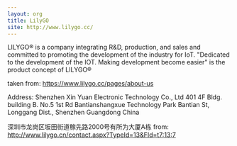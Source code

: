 ```yaml
---
layout: org
title: LilyGO
site: http://www.lilygo.cc/
---
```

LILYGO® is a company integrating R&D, production, and sales and committed to promoting the development of the industry for IoT.
"Dedicated to the development of the IOT. Making development become easier" is the product concept of LILYGO®

taken from: https://www.lilygo.cc/pages/about-us

Address:
Shenzhen Xin Yuan Electronic Technology Co., Ltd
401 4F Bldg. building B. No.5
1st Rd Bantianshangxue Technology Park
Bantian St, Longgang Dist., Shenzhen Guangdong China

深圳市龙岗区坂田街道稼先路2000号有所为大厦A栋
from: http://www.lilygo.cn/contact.aspx?TypeId=13&FId=t7:13:7
